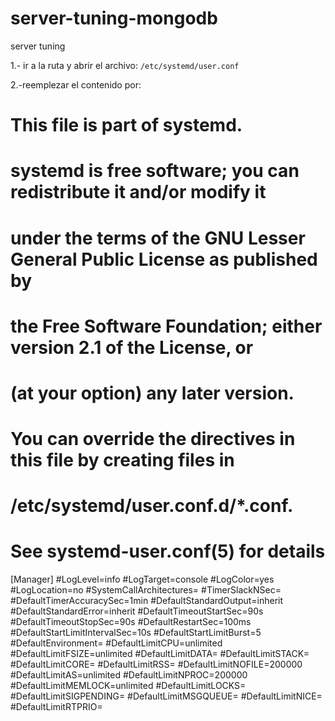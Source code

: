 # server-tuning-mongodb
server tuning

1.- ir a la ruta y abrir el archivo:
``/etc/systemd/user.conf``

2.-reemplezar el contenido por:

#  This file is part of systemd.
# 
#  systemd is free software; you can redistribute it and/or modify it
#  under the terms of the GNU Lesser General Public License as published by
#  the Free Software Foundation; either version 2.1 of the License, or
#  (at your option) any later version.
#
# You can override the directives in this file by creating files in
# /etc/systemd/user.conf.d/*.conf.
#
# See systemd-user.conf(5) for details

[Manager]
#LogLevel=info
#LogTarget=console
#LogColor=yes
#LogLocation=no
#SystemCallArchitectures=
#TimerSlackNSec=
#DefaultTimerAccuracySec=1min
#DefaultStandardOutput=inherit
#DefaultStandardError=inherit
#DefaultTimeoutStartSec=90s
#DefaultTimeoutStopSec=90s
#DefaultRestartSec=100ms
#DefaultStartLimitIntervalSec=10s
#DefaultStartLimitBurst=5
#DefaultEnvironment=
#DefaultLimitCPU=unlimited
#DefaultLimitFSIZE=unlimited
#DefaultLimitDATA=
#DefaultLimitSTACK=
#DefaultLimitCORE=
#DefaultLimitRSS=
#DefaultLimitNOFILE=200000
#DefaultLimitAS=unlimited
#DefaultLimitNPROC=200000
#DefaultLimitMEMLOCK=unlimited
#DefaultLimitLOCKS=
#DefaultLimitSIGPENDING=
#DefaultLimitMSGQUEUE=
#DefaultLimitNICE=
#DefaultLimitRTPRIO=

